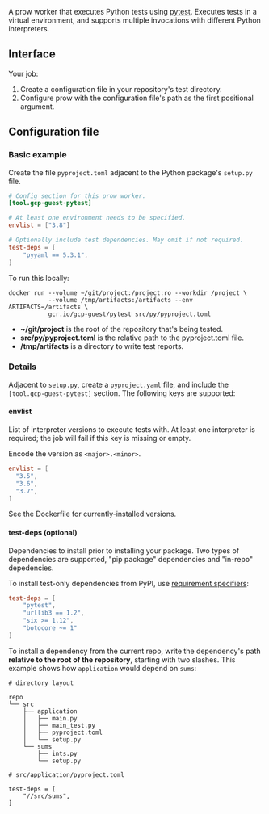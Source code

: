 A prow worker that executes Python tests using [pytest](https://docs.pytest.org/en/stable/).
Executes tests in a virtual environment, and supports multiple invocations
with different Python interpreters.

## Interface

Your job:
1. Create a configuration file in your repository's test directory.
1. Configure prow with the configuration file's path as the first positional argument.

## Configuration file

### Basic example

Create the file `pyproject.toml` adjacent to the Python package's `setup.py` file.

```toml
# Config section for this prow worker.
[tool.gcp-guest-pytest]

# At least one environment needs to be specified.
envlist = ["3.8"]

# Optionally include test dependencies. May omit if not required.
test-deps = [
    "pyyaml == 5.3.1",
]
```

To run this locally:

```shell script
docker run --volume ~/git/project:/project:ro --workdir /project \
           --volume /tmp/artifacts:/artifacts --env ARTIFACTS=/artifacts \
           gcr.io/gcp-guest/pytest src/py/pyproject.toml
```

* **~/git/project** is the root of the repository that's being tested. 
* **src/py/pyproject.toml** is the relative path to the pyproject.toml file.
* **/tmp/artifacts** is a directory to write test reports.

### Details

Adjacent to `setup.py`, create a `pyproject.yaml` file, and include 
the `[tool.gcp-guest-pytest]` section.  The following keys are supported:

#### envlist

List of interpreter versions to execute tests with. At least one interpreter is required;
the job will fail if this key is missing or empty.

Encode the version as `<major>.<minor>`.

```toml
envlist = [
  "3.5",
  "3.6",
  "3.7",
]
```

See the Dockerfile for currently-installed versions.

#### test-deps (optional)

Dependencies to install prior to installing your package. Two types of dependencies are supported,
"pip package" dependencies and "in-repo" depedencies.

To install test-only dependencies from PyPI, use
[requirement specifiers](https://pip.pypa.io/en/stable/reference/pip_install/#requirement-specifiers):

```toml
test-deps = [
    "pytest",
    "urllib3 == 1.2",
    "six >= 1.12",
    "botocore ~= 1"
]
```


To install a dependency from the current repo, write the dependency's path **relative to the root
of the repository**, starting with two slashes. This example shows how `application` would depend
on `sums`:

```
# directory layout

repo
└── src
    ├── application
    │   ├── main.py
    │   ├── main_test.py
    │   ├── pyproject.toml
    │   └── setup.py
    └── sums
        ├── ints.py
        └── setup.py

# src/application/pyproject.toml

test-deps = [
    "//src/sums",
]
```
